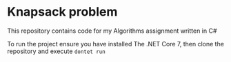 # Knapsack problem

This repository contains code for my Algorithms assignment written in C#

To run the project ensure you have installed The .NET Core 7, then clone the repository and execute `dontet run`

